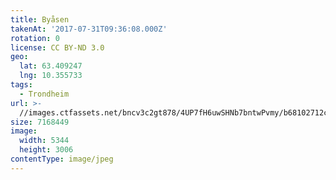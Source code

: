 ```yaml
---
title: Byåsen
takenAt: '2017-07-31T09:36:08.000Z'
rotation: 0
license: CC BY-ND 3.0
geo:
  lat: 63.409247
  lng: 10.355733
tags:
  - Trondheim
url: >-
  //images.ctfassets.net/bncv3c2gt878/4UP7fH6uwSHNb7bntwPvmy/b68102712cf4b2ca457eea29f2e1531b/bysen_36295109215_o
size: 7168449
image:
  width: 5344
  height: 3006
contentType: image/jpeg
---
```


